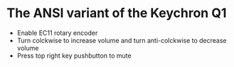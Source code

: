 # The ANSI variant of the Keychron Q1
- Enable EC11 rotary encoder
- Turn colckwise to increase volume and turn anti-colckwise to decrease volume
- Press top right key pushbutton to mute
